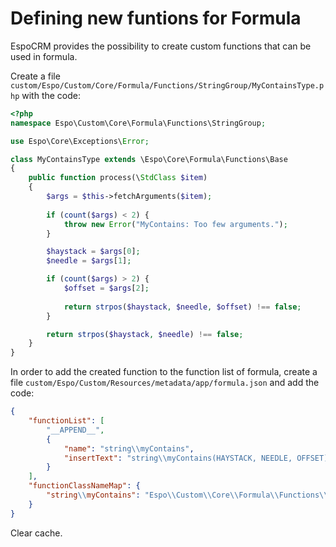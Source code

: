 # Defining new funtions for Formula

EspoCRM provides the possibility to create custom functions that can be used in formula. 

Create a file `custom/Espo/Custom/Core/Formula/Functions/StringGroup/MyContainsType.php` with the code:

```php
<?php
namespace Espo\Custom\Core\Formula\Functions\StringGroup;

use Espo\Core\Exceptions\Error;

class MyContainsType extends \Espo\Core\Formula\Functions\Base
{
    public function process(\StdClass $item)
    {
        $args = $this->fetchArguments($item);
        
        if (count($args) < 2) {
            throw new Error("MyContains: Too few arguments.");
        }

        $haystack = $args[0];
        $needle = $args[1];

        if (count($args) > 2) {
            $offset = $args[2];
            
            return strpos($haystack, $needle, $offset) !== false;
        }

        return strpos($haystack, $needle) !== false;
    }
}
```

In order to add the created function to the function list of formula, create a file `custom/Espo/Custom/Resources/metadata/app/formula.json` and add the code:
```json
{
    "functionList": [
        "__APPEND__",
        {
            "name": "string\\myContains",
            "insertText": "string\\myContains(HAYSTACK, NEEDLE, OFFSET)"
        }
    ],
    "functionClassNameMap": {
        "string\\myContains": "Espo\\Custom\\Core\\Formula\\Functions\\StringGroup\\MyContainsType"
    }
}
```

Clear cache.
